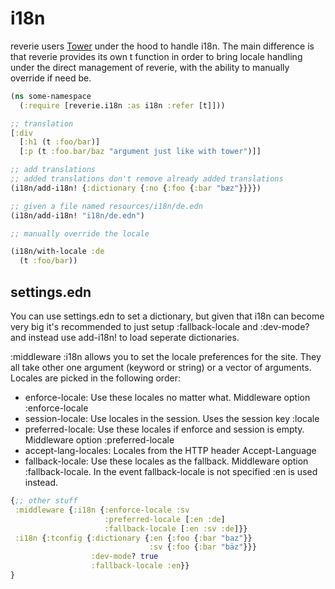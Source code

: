 # i18n

reverie users [Tower](https://github.com/ptaoussanis/tower) under the hood to handle i18n. The main difference is that reverie provides its own t function in order to bring locale handling under the direct management of reverie, with the ability to manually override if need be.

```clojure
(ns some-namespace
  (:require [reverie.i18n :as i18n :refer [t]]))

;; translation  
[:div
  [:h1 (t :foo/bar)]
  [:p (t :foo.bar/baz "argument just like with tower")]]

;; add translations
;; added translations don't remove already added translations
(i18n/add-i18n! {:dictionary {:no {:foo {:bar "bæz"}}}})

;; given a file named resources/i18n/de.edn
(i18n/add-i18n! "i18n/de.edn")

;; manually override the locale

(i18n/with-locale :de
  (t :foo/bar))

```


## settings.edn

You can use settings.edn to set a dictionary, but given that i18n can become very big it's recommended to just setup :fallback-locale and :dev-mode? and instead use add-i18n! to load seperate dictionaries.

:middleware :i18n allows you to set the locale preferences for the site. They all take other one argument (keyword or string) or a vector of arguments. Locales are picked in the following order:

- enforce-locale: Use these locales no matter what. Middleware option :enforce-locale
- session-locale: Use locales in the session. Uses the session key :locale
- preferred-locale: Use these locales if enforce and session is empty. Middleware option :preferred-locale
- accept-lang-locales: Locales from the HTTP header Accept-Language
- fallback-locale: Use these locales as the fallback. Middleware option :fallback-locale. In the event fallback-locale is not specified :en is used instead.



```clojure
{;; other stuff
 :middleware {:i18n {:enforce-locale :sv
                     :preferred-locale [:en :de]
                     :fallback-locale [:en :sv :de]}}
 :i18n {:tconfig {:dictionary {:en {:foo {:bar "baz"}}
                               :sv {:foo {:bar "bäz"}}}
                  :dev-mode? true
                  :fallback-locale :en}}
}
 
```
